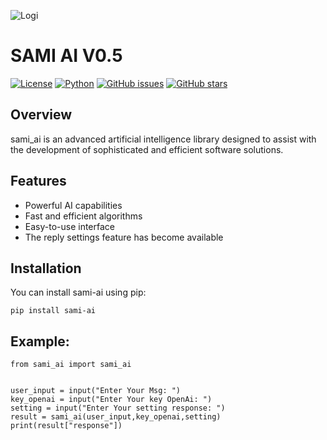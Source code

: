 ![Logi](https://raw.githubusercontent.com/mr-sami-x/sami_ai/main/logo.png)

# SAMI AI V0.5

[![License](https://img.shields.io/badge/license-MIT-blue.svg)](https://opensource.org/licenses/MIT)
[![Python](https://img.shields.io/badge/python-3.6%2B-blue.svg)](https://www.python.org/downloads/release)
[![GitHub issues](https://img.shields.io/github/issues/mr-sami-x/sami_ai)](https://github.com/mr-sami-x/sami_ai/issues)
[![GitHub stars](https://img.shields.io/github/stars/mr-sami-x/sami_ai)](https://github.com/mr-sami-x/sami_ai/stargazers)

## Overview

sami_ai is an advanced artificial intelligence library designed to assist with the development of sophisticated and efficient software solutions.

## Features

- Powerful AI capabilities
- Fast and efficient algorithms
- Easy-to-use interface
- The reply settings feature has become available
## Installation

You can install sami-ai using pip:

```
pip install sami-ai
```

## Example:
```
from sami_ai import sami_ai


user_input = input("Enter Your Msg: ")
key_openai = input("Enter Your key OpenAi: ")
setting = input("Enter Your setting response: ")
result = sami_ai(user_input,key_openai,setting)
print(result["response"])

```
